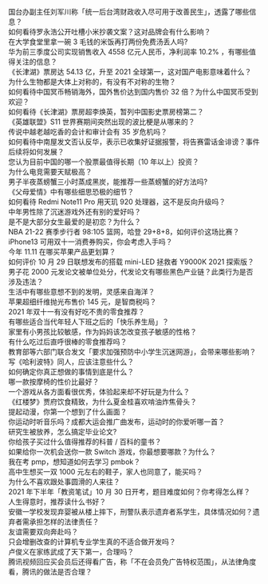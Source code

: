 国台办副主任刘军川称「统一后台湾财政收入尽可用于改善民生」，透露了哪些信息？  
如何看待罗永浩公开吐槽小米抄袭文案？这对品牌会有什么影响？  
在大学食堂里拿一碗 3 毛钱的米饭再打两份免费汤丢人吗?  
华为前三季度公司实现销售收入 4558 亿元人民币，净利润率 10.2% ，有哪些值得关注的信息？  
《长津湖》票房达 54.13 亿，升至 2021 全球第一，这对国产电影意味着什么？  
为什么生物都是大体上对称的，有没有不对称的生物？  
如何看待中国冥币畅销海外，国外售价达到国内售价 32 倍？为什么中国冥币受到欢迎？  
如何看待《长津湖》票房超李焕英，暂列中国影史票房榜第二？  
《英雄联盟》S11 世界赛期间突然出现的波比梗是从哪来的？  
传说中越老越吃香的会计和审计会有 35 岁危机吗？  
如何看待中南屋发文否认反华，表示已收集好证据报警，将告赛雷话金诽谤？事件后续将如何发展？  
您认为目前中国的哪一个股票最值得长期（10 年以上）投资？  
为什么电竞需要天赋极高？  
男子半夜蒸螃蟹三小时蒸成黑炭，能推荐一些蒸螃蟹的好方法吗?  
《父母爱情》中有哪些细思恐极的细节？  
如何看待 Redmi Note11 Pro 用天玑 920 处理器，这不是反向升级吗？  
中年男性除了沉迷游戏外还有别的爱好吗？  
是不是大部分女生最爱的是初恋？为什么？  
NBA 21-22 赛季步行者 98:105 篮网，哈登 29+8+8，如何评价这场比赛？  
iPhone13 可用双十一消费券购买，你会考虑入手吗？  
今年 11.11 在哪买苹果产品更划算？  
如何评价 10 月 29 日联想发布的搭载 mini-LED 拯救者 Y9000K 2021 探索版？  
男子花  2000 元发论文被单位处分，代发论文有哪些黑色产业链？此类行为是否涉及违法？  
生活中有哪些意想不到的发明，灵感来自海洋？  
苹果超细纤维抛光布售价 145 元，是智商税吗？  
2021 年双十一有没有好吃不贵的零食推荐？  
有哪些适合当代年轻人下班之后的「快乐养生局」？  
家里有小男孩比较敏感，作为妈妈该怎改变孩子敏感的性格？  
有什么吃过后直呼很棒的零食推荐吗？  
教育部等六部门联合发文「要求加强预防中小学生沉迷网游」，会带来哪些影响？  
写《哈利波特》同人，应该注意些什么？  
如何确定你真正想做的事情到底是什么？  
哪一款按摩椅的性价比最好？  
一个游戏从各方面看很优秀，体验起来却不好玩是为什么？  
《红楼梦》贾府饮食精致，为什么夏金桂喜欢啃油炸焦骨头？  
提起动漫，你第一个想到了什么画面？  
你运动时听音乐吗？成都大运会推广曲发布，运动时的你爱听哪一首？  
研究生被放养，怎么搞定毕业论文?  
你给孩子买过什么值得推荐的科普 / 百科的童书？  
如果给你一次机会送你一款 Switch 游戏，你最想要哪款？为什么？  
我在考 pmp，想知道如何去学习 pmbok？  
高中生想买一双 1000 元左右的鞋子，家人也同意了，能买吗？  
为什么不喜欢跟处事圆滑的人来往？  
2021 年下半年「教资笔试」10 月 30 日开考，题目难度如何？你考得怎么样？  
人生得意时，推荐读什么书好？  
安徽一学校发现弃婴被从楼上摔下，刑警队表示遗弃者系学生，具体情况如何？遗弃者需承担怎样的法律责任？  
友谊需要双向奔赴吗？  
只会增删改查的计算机专业学生真的不适合做开发吗？  
卢俊义在家练武成了天下第一，合理吗？  
腾讯视频回应买会员后还得看广告，称「不在会员免广告特权范围」，从法律角度看，腾讯的做法是否合理？  
